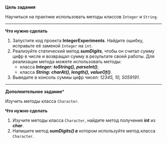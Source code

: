 **Цель задания**

Научиться на практике использовать методы классов `Integer` и  `String`.

---
**Что нужно сделать**
1. Запустите код проекта **IntegerExperiments**. Найдите ошибку, исправьте её заменой `Integer` на `int`.
2. Реализуйте статический метод _**sumDigits**_, чтобы он считал сумму цифр в числе и возвращал сумму в результате своей работы. Для реализации метода можете использовать методы:
   * класса _**Integer: toString(), parseInt()**_;
   * класса _**String: charAt(), length(), valueOf()**_.
3. Выведите в консоль суммы цифр чисел: _12345, 10, 5059191_.
---

**Дополнительное задание***

Изучить методы класса `Character`.

**Что нужно сделать**
1. Изучите методы класса `Character`, найдите метод получения _**int**_ из _**char**_.
2. Напишите метод _**sumDigits() в**_ котором используйте метод класса `Character`.